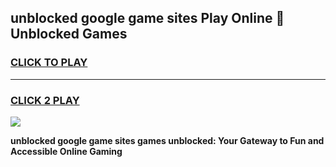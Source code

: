 
## unblocked google game sites Play Online 👋 Unblocked Games
<h3>
<a href="https://premium.freeplayer.one?title=unblocked_google_game_sites&ref=19F">CLICK TO PLAY</a></h3>
<hr>

<h3>
<a href="https://premium.freeplayer.one?title=unblocked_google_game_sites&ref=19F">CLICK 2 PLAY</a>
  
</h3>

<a href="https://premium.freeplayer.one?title=unblocked_google_game_sites&ref=19F"><img src="https://clearcache.store/games.png"></a>


**unblocked google game sites games unblocked: Your Gateway to Fun and Accessible Online Gaming**

